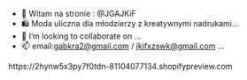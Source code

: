 - 👋 Witam na stronie : @JGAJKiF
- 🛍️ Moda uliczna dla młodzierzy z kreatywnymi nadrukami...
- 💞️ I’m looking to collaborate on ...
- 📫 email:gabkra2@gmail.com / jkifxzswk@gmail.com ...

<!---
JGAJKiF/JGAJKiF is a ✨ special ✨ repository because its `README.md` (this file) appears on your GitHub profile.
You can click the Preview link to take a look at your changes.
--->https://2hynw5x3py7f0tdn-81104077134.shopifypreview.com
